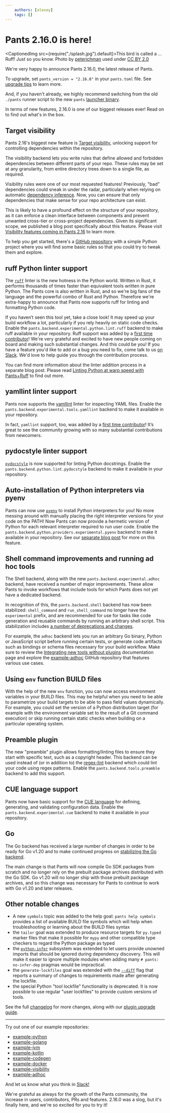 ```yaml
---
    authors: [alexey]
    tags: []
---
```


# Pants 2.16.0 is here!

<CaptionedImg src={require("./splash.jpg").default}>This bird is called a ... Ruff! Just so you know. Photo by [peterichman](https://www.flickr.com/photos/145489125@N03/) used under [CC BY 2.0](https://creativecommons.org/licenses/by/2.0/)</CaptionedImg>

<!--truncate-->

We're very happy to announce Pants 2.16.0, the latest release of Pants.

To upgrade, set `pants_version = "2.16.0"` in your `pants.toml` file. See [upgrade tips](https://www.pantsbuild.org/v2.16/docs/upgrade-tips) to learn more.

And, if you haven't already, we highly recommend switching from the old `./pants` runner script to the new `pants` [launcher binary](https://www.pantsbuild.org/docs/installation).

In terms of new features, 2.16.0 is one of our biggest releases ever! Read on to find out what's in the box.

## Target visibility

Pants 2.16's biggest new feature is [Target visibility](https://www.pantsbuild.org/v2.16/docs/validating-dependencies), unlocking support for controlling dependencies within the repository.

The visibility backend lets you write rules that define allowed and forbidden dependencies between different parts of your repo. These rules may be set at any granularity, from entire directory trees down to a single file, as required.

Visibility rules were one of our most requested features! Previously, "bad" dependencies could sneak in under the radar, particularly when relying on automatic [dependency inference](https://www.pantsbuild.org/v2.16/docs/how-does-pants-work#dependency-inference). Now, you can ensure that only dependencies that make sense for your repo architecture can exist.

This is likely to have a profound effect on the structure of your repository, as it can enforce a clean interface between components and prevent unwanted cross-tier or cross-project dependencies. Given its significant scope, we published a blog post specifically about this feature. Please visit [Visibility features coming in Pants 2.16](__GHOST_URL__/visibility-feature-in-pants-2-16/) to learn more.

To help you get started, there's a [GitHub repository](https://github.com/pantsbuild/example-visibility) with a simple Python project where you will find some basic rules so that you could try to tweak them and explore.

## ruff Python linter support

The [`ruff`](https://github.com/astral-sh/ruff) linter is the new hotness in the Python world. Written in Rust, it performs thousands of times faster than equivalent tools written in pure Python. The Pants core is also written in Rust, and so we're big fans of the language and the powerful combo of Rust and Python. Therefore we're extra-happy to announce that Pants now supports ruff for linting and formatting Python code.

If you haven’t seen this tool yet, take a close look! It may speed up your build workflow a lot, particularly if you rely heavily on static code checks. Enable the
`pants.backend.experimental.python.lint.ruff` backend to make ruff available in your repository.
Ruff support was added by a [first time contributor](https://github.com/pantsbuild/pants/pull/17945)! We're very grateful and excited to have new people coming on board and making such substantial changes. And this could be you! If you have a feature you'd like to add or a bug you need to fix, come talk to us [on Slack](https://www.pantsbuild.org/v2.16/docs/getting-help#community-chat). We'd love to help guide you through the contribution process.

You can find more information about the linter addition process in a separate blog post. Please read [Linting Python at warp speed with Pants+Ruff](__GHOST_URL__/linting-python-at-warp-speed/) to find out more.

## yamllint linter support

Pants now supports the [yamllint](https://yamllint.readthedocs.io) linter for inspecting YAML files. Enable the `pants.backend.experimental.tools.yamllint` backend to make it available in your repository.

In fact, `yamllint` support, too, was added by a [first time contributor](https://github.com/pantsbuild/pants/pull/17821)! It’s great to see the community growing with so many substantial contributions from newcomers.

## pydocstyle linter support

[`pydocstyle`](https://www.pydocstyle.org/) is now supported for linting Python docstrings. Enable the `pants.backend.python.lint.pydocstyle` backend to make it available in your repository.

## Auto-installation of Python interpreters via pyenv

Pants can now use [`pyenv`](https://github.com/pyenv/pyenv) to install Python interpreters for you! No more messing around with manually placing the right interpreter versions for your code on the PATH! Now Pants can now provide a hermetic version of Python for each relevant interpreter required to run user code. Enable the `pants.backend.python.providers.experimental.pyenv` backend to make it available in your repository. See our [separate blog post](__GHOST_URL__/two-hermetic-pythons/) for more on this feature.

## Shell command improvements and running ad hoc tools

The Shell backend, along with the new `pants.backend.experimental.adhoc` backend, have received a number of major improvements. These allow Pants to invoke workflows that include tools for which Pants does not yet have a dedicated backend.

In recognition of this, the `pants.backend.shell` backend has now been stabilized: `shell_command` and `run_shell_command` no longer have the `experimental` prefix, and are recommended for use for tasks like code generation and reusable commands by running an arbitrary shell script. This stabilization includes [a number of deprecations and changes](https://github.com/pantsbuild/pants/blob/2.16.x/src/python/pants/notes/2.16.x.md#shell-command-improvements-and-support-for-ad-hoc-tools).

For example, the `adhoc` backend lets you run an arbitrary Go binary, Python or JavaScript script before running certain tests, or generate code artifacts such as bindings or schema files necessary for your build workflow. Make sure to review the [Integrating new tools without plugins](https://www.pantsbuild.org/v2.16/docs/adhoc-tool) documentation page and explore the [example-adhoc](https://github.com/pantsbuild/example-adhoc/tree/main) GitHub repository that features various use cases.

## Using `env` function BUILD files

With the help of the new `env` function, you can now access environment variables in your BUILD files. This may be helpful when you need to be able to parametrize your build targets to be able to pass field values dynamically. For example, you could set the version of a Python distribution target (for example with the environment variable set to the result of a Git command execution) or skip running certain static checks when building on a particular operating system.

## Preamble plugin

The new "preamble" plugin allows formatting/linting files to ensure they start with specific text, such as a copyright header. This backend can be used instead of (or in addition to) the [regex-lint](https://www.pantsbuild.org/v2.16/docs/reference-regex-lint) backend which could lint your code using regex patterns. Enable the `pants.backend.tools.preamble` backend to add this support.

## CUE language support

Pants now have basic support for the [CUE language](https://cuelang.org/) for defining, generating, and validating configuration data. Enable the `pants.backend.experimental.cue` backend to make it available in your repository.

## Go

The Go backend has received a large number of changes in order to be ready for Go v1.20
and to make continued progress on [stabilizing the Go backend](https://github.com/pantsbuild/pants/issues/17447).

The main change is that Pants will now compile Go SDK packages from scratch and no longer rely on the prebuilt package archives distributed with the Go SDK. Go v1.20 will no longer ship with those prebuilt package archives, and so this change was necessary for Pants to continue to work with Go v1.20 and later releases.

## Other notable changes

- A new `symbols` topic was added to the help goal: `pants help symbols` provides a list of available BUILD file symbols which will help when troubleshooting or learning about the BUILD files syntax
- the `tailor` goal was extended to produce resource targets for `py.typed` marker files that make it possible for `mypy` and other compatible type checkers to regard the Python package as typed
- the [`python-infer`](https://www.pantsbuild.org/v2.16/docs/reference-python-infer#ignored_unowned_imports) subsystem was extended to let users provide unowned imports that should be ignored during dependency discovery. This will make it easier to ignore multiple modules when adding many `# pants: no-infer-dep` pragmas would be impractical.
- the `generate-lockfiles` goal was extended with the [`--diff`](https://www.pantsbuild.org/v2.16/docs/reference-generate-lockfiles#diff) flag that reports a summary of changes to requirements made after generating the lockfile.
- the special Python "tool lockfile" functionality is deprecated. It is now possible to use regular "user lockfiles" to provide custom versions of tools.

See the full [changelog](https://github.com/pantsbuild/pants/blob/main/src/python/pants/notes/2.16.x.md) for more changes, along with our [plugin upgrade guide](https://www.pantsbuild.org/docs/plugin-upgrade-guide).

---

Try out one of our example repositories:

- [example-python](https://github.com/pantsbuild/example-python)
- [example-golang](https://github.com/pantsbuild/example-golang)
- [example-jvm](https://github.com/pantsbuild/example-jvm)
- [example-kotlin](https://github.com/pantsbuild/example-kotlin)
- [example-codegen](https://github.com/pantsbuild/example-codegen)
- [example-docker](https://github.com/pantsbuild/example-docker)
- [example-visibility](https://github.com/pantsbuild/example-visibility)
- [example-adhoc](https://github.com/pantsbuild/example-adhoc/)

And let us know what you think in [Slack!](https://www.pantsbuild.org/docs/getting-help)

We're grateful as always for the growth of the Pants community, the increase in users, contributors, PRs and features. 2.16.0 was a slog, but it's finally here, and we're so excited for you to try it!
